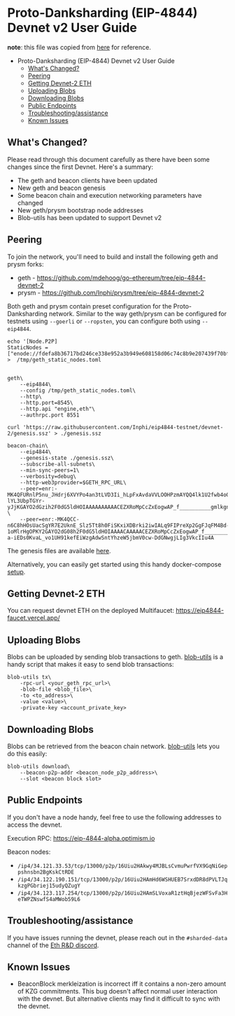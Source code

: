 # Proto-Danksharding (EIP-4844) Devnet **v2** User Guide
**note**: this file was copied from [here](https://hackmd.io/@inphi/SJKLtgJXs) for reference.

- Proto-Danksharding (EIP-4844) Devnet v2 User Guide
    - [What's Changed?](https://github.com/poojaranjan/pm/new/master/Archive/Dencun#whats-changed)
    - [Peering](https://github.com/poojaranjan/pm/new/master/Archive/Dencun#peering)
    - [Getting Devnet-2 ETH](https://github.com/poojaranjan/pm/new/master/Archive/Dencun#getting-devnet-2-eth)
    - [Uploading Blobs](https://github.com/poojaranjan/pm/new/master/Archive/Dencun#uploading-blobs)
    - [Downloading Blobs](https://github.com/poojaranjan/pm/new/master/Archive/Dencun#downloading-blobs)
    - [Public Endpoints](https://github.com/poojaranjan/pm/new/master/Archive/Dencun#public-endpoints)
    - [Troubleshooting/assistance](https://github.com/poojaranjan/pm/new/master/Archive/Dencun#troubleshootingassistance)
    - [Known Issues](https://github.com/poojaranjan/pm/new/master/Archive/Dencun#known-issues)
    

## What's Changed?
Please read through this document carefully as there have been some changes since the first Devnet. Here's a summary:
- The geth and beacon clients have been updated
- New geth and beacon genesis
- Some beacon chain and execution networking parameters have changed
- New geth/prysm bootstrap node addresses
- Blob-utils has been updated to support Devnet v2

## Peering

To join the network, you'll need to build and install the following geth and prysm forks:
* geth - https://github.com/mdehoog/go-ethereum/tree/eip-4844-devnet-2
* prysm - https://github.com/Inphi/prysm/tree/eip-4844-devnet-2

Both geth and prysm contain preset configuration for the Proto-Danksharding network. Similar to the way geth/prysm can be configured for testnets using `--goerli` or `--ropsten`, you can configure both using `--eip4844`.

```
echo '[Node.P2P]
StaticNodes = ["enode://fdefa8b36717bd246ce338e952a3b949e608158d06c74c8b9e207439f70bfc63da27b7a4c4161a14722f7d4a256fda9c93a6dd5c26624b6a523dca2cd852ad97@34.121.33.53:30303","enode://13f2c3f2811231c384cbea2690e769321a4804a2eafb2e4c656f76c7e52624fffcfbc2a52a0a932b4dde0b321f29fb9229777126a91db9b10b26dfa2d93ce32b@34.122.190.151:30303","enode://71475ca7e915bfbe9958688fa3d5af127a0353ead52a2fff1216d374a5b8dd6a67ced237a9b52b1b9cb1a90160ce2019eaacfacbf750ecbeba8e0f439b7f930b@34.173.8.43:30303",]' >  /tmp/geth_static_nodes.toml


geth\
    --eip4844\
    --config /tmp/geth_static_nodes.toml\
    --http\
    --http.port=8545\
    --http.api "engine,eth"\
    --authrpc.port 8551
    
curl 'https://raw.githubusercontent.com/Inphi/eip4844-testnet/devnet-2/genesis.ssz' > ./genesis.ssz

beacon-chain\
    --eip4844\
    --genesis-state ./genesis.ssz\
    --subscribe-all-subnets\
    --min-sync-peers=1\
    --verbosity=debug\
    --http-web3provider=$GETH_RPC_URL\
    --peer=enr:-MK4QFURnlP5nu_JHdrj6XVYPo4an3tLVD3Ii_hLpFxAvdaVVLOOHPzmAYQQ4lk1U2fwb4oQIh-lYL3UbpTGYr-yJjKGAYO2dGzih2F0dG5ldHOIAAAAAAAAAACEZXRoMpCcZxEogwAP_f__________gmlkgnY0gmlwhCJ5ITWJc2VjcDI1NmsxoQIlwaxycUgJ_Ht4lYdDlInbIuRxu0HcHcFbu0D7As2SLYhzeW5jbmV0cwCDdGNwgjLIg3VkcIIu4A \
    --peer=enr:-MK4QCC-n6C8hHOsUacSgYR7E2UknE_Slz5Tt8h0FiSKxiXDBrki2iwIALq9FIPreXp2GgFJqFM4Bd-1oMlrHgOPKY2GAYO2dG08h2F0dG5ldHOIAAAACAAAAACEZXRoMpCcZxEogwAP_f__________gmlkgnY0gmlwhCJ6vpeJc2VjcDI1NmsxoQNJzjxNKr7-a-iEDs0KvaL_vo1UH91kefEiWzgAdwSntYhzeW5jbmV0cw-DdGNwgjLIg3VkcIIu4A
```

The genesis files are available [here](https://github.com/Inphi/eip4844-testnet/tree/devnet-2).

Alternatively, you can easily get started using this handy docker-compose [setup](https://github.com/mdehoog/eip4844-testnet).


## Getting Devnet-2 ETH
You can request devnet ETH on the deployed Multifaucet: https://eip4844-faucet.vercel.app/

## Uploading Blobs
Blobs can be uploaded by sending blob transactions to geth. [blob-utils](https://github.com/Inphi/blob-utils) is a handy script that makes it easy to send blob transactions:
```
blob-utils tx\
    -rpc-url <your_geth_rpc_url>\
    -blob-file <blob_file>\
    -to <to_address>\
    -value <value>\
    -private-key <account_private_key>
```

## Downloading Blobs
Blobs can be retrieved from the beacon chain network. [blob-utils](https://github.com/Inphi/blob-utils) lets you do this easily:
```
blob-utils download\
    --beacon-p2p-addr <beacon_node_p2p_address>\
    --slot <beacon block slot>
```

## Public Endpoints
If you don't have a node handy, feel free to use the following addresses to access the devnet.

Execution RPC: https://eip-4844-alpha.optimism.io

Beacon nodes:
- `/ip4/34.121.33.53/tcp/13000/p2p/16Uiu2HAkwy4MJBLsCvmuPwrfVX9GqNiGeppshnsbn2BgKskCtRDE`
- `/ip4/34.122.190.151/tcp/13000/p2p/16Uiu2HAmHd6WSHUEB7SrxdDR8dPVLTJqkzgPGbriej15udyQZugY`
- `/ip4/34.123.117.254/tcp/13000/p2p/16Uiu2HAmSLVoxaR1ztHqBjezWFSvFa3HeTWPZNswfS4aMWob59L6`

## Troubleshooting/assistance

If you have issues running the devnet, please reach out in the `#sharded-data` channel of the [Eth R&D discord](https://discord.gg/wNT8ghMbkw).

## Known Issues
- BeaconBlock merkleization is incorrect iff it contains a non-zero amount of KZG commitments. This bug doesn't affect normal user interaction with the devnet. But alternative clients may find it difficult to sync with the devnet.

